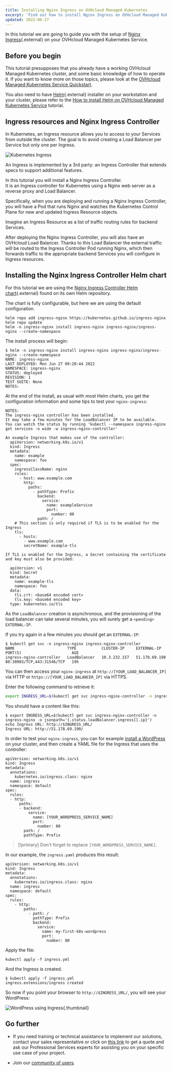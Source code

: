 ```yaml
---
title: Installing Nginx Ingress on OVHcloud Managed Kubernetes
excerpt: 'Find out how to install Nginx Ingress on OVHcloud Managed Kubernetes'
updated: 2022-06-27
---
```


In this tutorial we are going to guide you with the setup of [Nginx Ingress](https://github.com/kubernetes/ingress-nginx){.external} on your OVHcloud Managed Kubernetes Service.

## Before you begin

This tutorial presupposes that you already have a working OVHcloud Managed Kubernetes cluster, and some basic knowledge of how to operate it. If you want to know more on those topics, please look at the [OVHcloud Managed Kubernetes Service Quickstart](/pages/public_cloud/containers_orchestration/managed_kubernetes/deploying-hello-world).

You also need to have [Helm](https://docs.helm.sh/){.external} installer on your workstation and your cluster, please refer to the [How to install Helm on OVHcloud Managed Kubernetes Service](/pages/public_cloud/containers_orchestration/managed_kubernetes/installing-helm) tutorial.

## Ingress resources and Nginx Ingress Controller

In Kubernetes, an Ingress resource allows you to access to your Services from outside the cluster. The goal is to avoid creating a Load Balancer per Service but only one per Ingress.

![Kubernetes Ingress](images/ingress.png)

An Ingress is implemented by a 3rd party: an Ingress Controller that extends specs to support additional features.

In this tutorial you will install a Nginx Ingress Controller.<br>
It is an Ingress controller for Kubernetes using a Nginx web server as a reverse proxy and Load Balancer.

Specifically, when you are deploying and running a Nginx Ingress Controller, you will have a Pod that runs Nginx and watches the Kubernetes Control Plane for new and updated Ingress Resource objects.

Imagine an Ingress Resource as a list of traffic routing rules for backend Services.

After deploying the Nginx Ingress Controller, you will also have an OVHcloud Load Balancer. Thanks to this Load Balancer the external traffic will be routed to the Ingress Controller Pod running Nginx, which then forwards traffic to the appropriate backend Services you will configure in Ingress resources.

## Installing the Nginx Ingress Controller Helm chart

For this tutorial we are using the [Nginx Ingress Controller  Helm chart](https://github.com/kubernetes/ingress-nginx/tree/master/charts/ingress-nginx){.external} found on its own Helm repository.

The chart is fully configurable, but here we are using the default configuration.

```
helm repo add ingress-nginx https://kubernetes.github.io/ingress-nginx
helm repo update
helm -n ingress-nginx install ingress-nginx ingress-nginx/ingress-nginx --create-namespace
```

The install process will begin:

```console
$ helm -n ingress-nginx install ingress-nginx ingress-nginx/ingress-nginx --create-namespace
NAME: ingress-nginx
LAST DEPLOYED: Mon Jun 27 09:20:44 2022
NAMESPACE: ingress-nginx
STATUS: deployed
REVISION: 1
TEST SUITE: None
NOTES:
```

At the end of the install, as usual with most Helm charts, you get the configuration information and some tips to
test your `nginx-ingress`:

```console
NOTES:
The ingress-nginx controller has been installed.
It may take a few minutes for the LoadBalancer IP to be available.
You can watch the status by running 'kubectl --namespace ingress-nginx get services -o wide -w ingress-nginx-controller'

An example Ingress that makes use of the controller:
  apiVersion: networking.k8s.io/v1
  kind: Ingress
  metadata:
    name: example
    namespace: foo
  spec:
    ingressClassName: nginx
    rules:
      - host: www.example.com
        http:
          paths:
            - pathType: Prefix
              backend:
                service:
                  name: exampleService
                  port:
                    number: 80
              path: /
    # This section is only required if TLS is to be enabled for the Ingress
    tls:
      - hosts:
        - www.example.com
        secretName: example-tls

If TLS is enabled for the Ingress, a Secret containing the certificate and key must also be provided:

  apiVersion: v1
  kind: Secret
  metadata:
    name: example-tls
    namespace: foo
  data:
    tls.crt: <base64 encoded cert>
    tls.key: <base64 encoded key>
  type: kubernetes.io/tls
```

As the `LoadBalancer` creation is asynchronous, and the provisioning of the load balancer can take several minutes, you will surely get a `<pending>` `EXTERNAL-IP`. 

If you try again in a few minutes you should get an `EXTERNAL-IP`:

```console
$ kubectl get svc -n ingress-nginx ingress-nginx-controller
NAME                       TYPE           CLUSTER-IP     EXTERNAL-IP       PORT(S)                      AGE
ingress-nginx-controller   LoadBalancer   10.3.232.157   51.178.69.190   80:30903/TCP,443:31546/TCP   19h
```

You can then access your `nginx-ingress` at `http://[YOUR_LOAD_BALANCER_IP]` via HTTP or `https://[YOUR_LOAD_BALANCER_IP]` via HTTPS.

Enter the following command to retrieve it:

```bash
export INGRESS_URL=$(kubectl get svc ingress-nginx-controller -n ingress-nginx -o jsonpath='{.status.loadBalancer.ingress[].ip}')
```

You should have a content like this:

```console
$ export INGRESS_URL=$(kubectl get svc ingress-nginx-controller -n ingress-nginx -o jsonpath='{.status.loadBalancer.ingress[].ip}')
echo Ingress URL: http://$INGRESS_URL/
Ingress URL: http://51.178.69.190/
```

In order to test your `nginx-ingress`, you can for example [install a WordPress](/pages/public_cloud/containers_orchestration/managed_kubernetes/installing-wordpress) on your cluster, and then create a YAML file for the Ingress that uses the controller:

```
apiVersion: networking.k8s.io/v1
kind: Ingress
metadata:
  annotations:
    kubernetes.io/ingress.class: nginx
  name: ingress
  namespace: default
spec:
  rules:
  - http:
      paths:
      - backend:
          service:
            name: [YOUR_WORDPRESS_SERVICE_NAME]
            port:
              number: 80
        path: /
        pathType: Prefix
```

> [!primary]
> Don't forget to replace `[YOUR_WORDPRESS_SERVICE_NAME]`.

In our example, the `ingress.yaml` produces this result:

```
apiVersion: networking.k8s.io/v1
kind: Ingress
metadata:
  annotations:
    kubernetes.io/ingress.class: nginx
  name: ingress
  namespace: default
spec:
  rules:
    - http:
        paths:
          - path: /
            pathType: Prefix
            backend:
              service:
                name: my-first-k8s-wordpress
                port:
                  number: 80
```

Apply the file:

```
kubectl apply -f ingress.yml
```

And the Ingress is created. 

```console
$ kubectl apply -f ingress.yml 
ingress.extensions/ingress created
```

So now if you point your browser to `http://$INGRESS_URL/`, you will see your WordPress:

![WordPress using Ingress](images/installing-ingress-01.png){.thumbnail}

## Go further

- If you need training or technical assistance to implement our solutions, contact your sales representative or click on [this link](https://www.ovhcloud.com/fr-ca/professional-services/) to get a quote and ask our Professional Services experts for assisting you on your specific use case of your project.

- Join our [community of users](https://community.ovh.com/).
